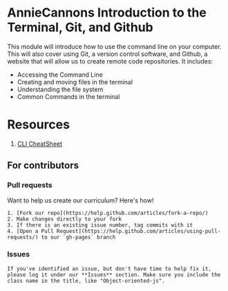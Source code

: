 # AnnieCannons Introduction to the Terminal, Git, and Github

This module will introduce how to use the command line on your computer. This will also cover using Git, a version control software, and Github, a website that will allow us to create remote code repositories. It includes:

<ul>
<li>Accessing the Command Line</li>
<li>Creating and moving files in the terminal</li>
<li>Understanding the file system</li>
<li>Common Commands in the terminal</li>
</ul>

# Resources
1) <a href="https://www.git-tower.com/blog/command-line-cheat-sheet/">CLI CheatSheet</a>

  ## For contributors

  ### Pull requests

  Want to help us create our curriculum? Here's how!

    1. [Fork our repo](https://help.github.com/articles/fork-a-repo/)
    2. Make changes directly to your fork
    3. If there is an existing issue number, tag commits with it
    4. [Open a Pull Request](https://help.github.com/articles/using-pull-requests/) to our `gh-pages` branch
    
  ### Issues

    If you've identified an issue, but don't have time to help fix it, please log it under our **Issues** section. Make sure you include the class name in the title, like "Object-oriented-js". 
